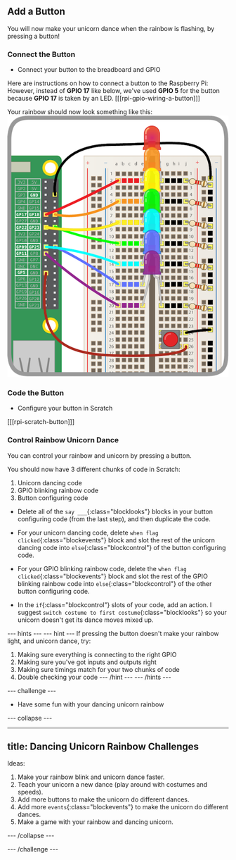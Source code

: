 ## Add a Button

You will now make your unicorn dance when the rainbow is flashing, by pressing a button!

### Connect the Button

+ Connect your button to the breadboard and GPIO

Here are instructions on how to connect a button to the Raspberry Pi:
However, instead of **GPIO 17** like below, we've used **GPIO 5** for the button because **GPIO 17** is taken by an LED.
[[[rpi-gpio-wiring-a-button]]]

Your rainbow should now look something like this:
![Rainbow with Button](images/rainbowbutton.png)

### Code the Button

+ Configure your button in Scratch

[[[rpi-scratch-button]]]

### Control Rainbow Unicorn Dance

You can control your rainbow and unicorn by pressing a button.

You should now have 3 different chunks of code in Scratch:
1) Unicorn dancing code
2) GPIO blinking rainbow code
3) Button configuring code

+ Delete all of the `say ___`{:class="blocklooks"} blocks in your button configuring code (from the last step), and then duplicate the code.

+ For your unicorn dancing code, delete `when flag clicked`{:class="blockevents"} block and slot the rest of the unicorn dancing code into `else`{:class="blockcontrol"} of the button configuring code.

+ For your GPIO blinking rainbow code, delete the `when flag clicked`{:class="blockevents"} block and slot the rest of the GPIO blinking rainbow code into `else`{:class="blockcontrol"} of the other button configuring code.

+ In the `if`{:class="blockcontrol"} slots of your code, add an action. I suggest `switch costume to first costume`{:class="blocklooks"} so your unicorn doesn't get its dance moves mixed up.

--- hints ---
--- hint ---
If pressing the button doesn't make your rainbow light, and unicorn dance, try:
1) Making sure everything is connecting to the right GPIO
2) Making sure you've got inputs and outputs right
3) Making sure timings match for your two chunks of code
4) Double checking your code
--- /hint ---
--- /hints ---


--- challenge ---

+ Have some fun with your dancing unicorn rainbow

--- collapse ---

---
title: Dancing Unicorn Rainbow Challenges
---

Ideas:
1) Make your rainbow blink and unicorn dance faster.
2) Teach your unicorn a new dance (play around with costumes and speeds).
3) Add more buttons to make the unicorn do different dances.
4) Add more `events`{:class="blockevents"} to make the unicorn do different dances.
5) Make a game with your rainbow and dancing unicorn.

--- /collapse ---



--- /challenge ---
